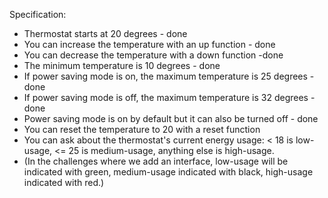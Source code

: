 Specification:

- Thermostat starts at 20 degrees - done 
- You can increase the temperature with an up function - done
- You can decrease the temperature with a down function -done
- The minimum temperature is 10 degrees - done
- If power saving mode is on, the maximum temperature is 25 degrees - done
- If power saving mode is off, the maximum temperature is 32 degrees - done
- Power saving mode is on by default but it can also be turned off - done
- You can reset the temperature to 20 with a reset function
- You can ask about the thermostat's current energy usage: < 18 is low-usage, <= 25 is medium-usage, anything else is high-usage.
- (In the challenges where we add an interface, low-usage will be indicated with green, medium-usage indicated with black, high-usage indicated with red.)
